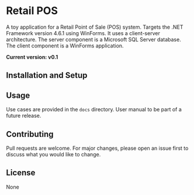 # Retail POS
A toy application for a Retail Point of Sale (POS) system. Targets the .NET Framework version 4.6.1 using WinForms. It uses a client-server architecture. The server component is a Microsoft SQL Server database. The client component is a WinForms application.

**Current version: v0.1**

## Installation and Setup

## Usage
Use cases are provided in the `docs` directory. User manual to be part of a future release.

## Contributing
Pull requests are welcome. For major changes, please open an issue first to discuss what you would like to change.

## License
None